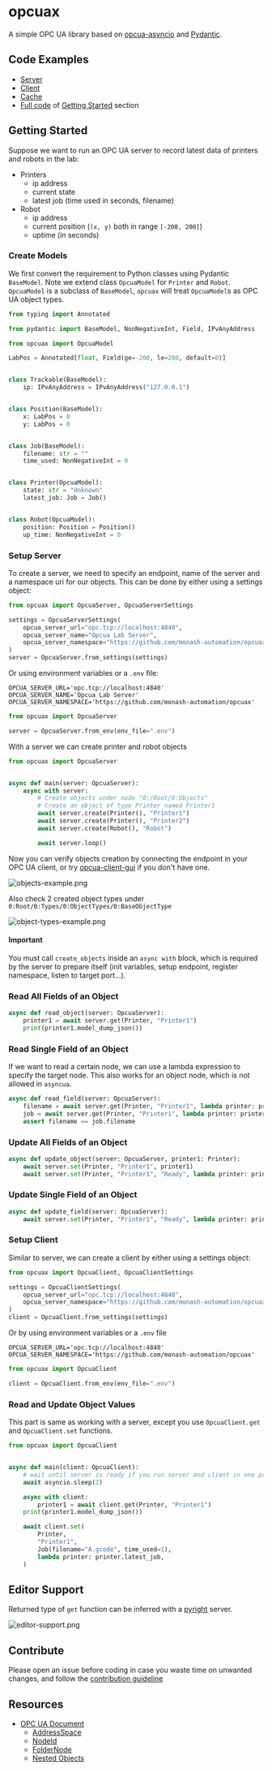# opcuax

A simple OPC UA library based on [opcua-asyncio](https://opcua-asyncio.readthedocs.io/en/latest/)
and [Pydantic](https://docs.pydantic.dev/latest/).

## Code Examples

* [Server](./examples/server.py)
* [Client](./examples/client.py)
* [Cache](./examples/redis_cache.py)
* [Full code](./examples/tutorial.py) of [Getting Started](#getting-started) section

## Getting Started

Suppose we want to run an OPC UA server to record latest data of printers and robots in the lab:

* Printers
    * ip address
    * current state
    * latest job (time used in seconds, filename)
* Robot
    * ip address
    * current position (`(x, y)` both in range `[-200, 200]`)
    * uptime (in seconds)

### Create Models

We first convert the requirement to Python classes using Pydantic `BaseModel`.
Note we extend class `OpcuaModel` for `Printer` and `Robot`.
`OpcuaModel` is a subclass of `BaseModel`, `opcuax` will treat `OpcuaModel`s
as OPC UA object types.

```python
from typing import Annotated

from pydantic import BaseModel, NonNegativeInt, Field, IPvAnyAddress

from opcuax import OpcuaModel

LabPos = Annotated[float, Field(ge=-200, le=200, default=0)]


class Trackable(BaseModel):
    ip: IPvAnyAddress = IPvAnyAddress("127.0.0.1")


class Position(BaseModel):
    x: LabPos = 0
    y: LabPos = 0


class Job(BaseModel):
    filename: str = ""
    time_used: NonNegativeInt = 0


class Printer(OpcuaModel):
    state: str = "Unknown"
    latest_job: Job = Job()


class Robot(OpcuaModel):
    position: Position = Position()
    up_time: NonNegativeInt = 0
```

### Setup Server

To create a server, we need to specify an endpoint, name of the server and a namespace uri for our objects.
This can be done by either using a settings object:

```python
from opcuax import OpcuaServer, OpcuaServerSettings

settings = OpcuaServerSettings(
    opcua_server_url="opc.tcp://localhost:4840",
    opcua_server_name="Opcua Lab Server",
    opcua_server_namespace="https://github.com/monash-automation/opcuax",
)
server = OpcuaServer.from_settings(settings)
```

Or using environment variables or a `.env` file:

```.dotenv
OPCUA_SERVER_URL='opc.tcp://localhost:4840'
OPCUA_SERVER_NAME='Opcua Lab Server'
OPCUA_SERVER_NAMESPACE='https://github.com/monash-automation/opcuax'
```

```python
from opcuax import OpcuaServer

server = OpcuaServer.from_env(env_file=".env")
```

With a server we can create printer and robot objects

```python
from opcuax import OpcuaServer


async def main(server: OpcuaServer):
    async with server:
        # Create objects under node "0:/Root/0:Objects"
        # Create an object of type Printer named Printer1
        await server.create(Printer(), "Printer1")
        await server.create(Printer(), "Printer2")
        await server.create(Robot(), "Robot")

        await server.loop()
```

Now you can verify objects creation by connecting the endpoint in your OPC UA client,
or try [opcua-client-gui](https://github.com/FreeOpcUa/opcua-client-gui) if you don't have one.

![objects-example.png](examples/tutorial_example_objects.png)

Also check 2 created object types under `0:Root/0:Types/0:ObjectTypes/0:BaseObjectType`

![object-types-example.png](examples/tutorial_example_object_types.png)

#### Important

You must call `create_objects` inside an `async with` block, which is required by the
server to prepare itself (init variables, setup endpoint, register namespace, listen to target port...).

### Read All Fields of an Object

```python
async def read_object(server: OpcuaServer):
    printer1 = await server.get(Printer, "Printer1")
    print(printer1.model_dump_json())
```

### Read Single Field of an Object

If we want to read a certain node, we can use a lambda expression to specify the target node.
This also works for an object node, which is not allowed in `asyncua`.

```python
async def read_field(server: OpcuaServer):
    filename = await server.get(Printer, "Printer1", lambda printer: printer.latest_job.filename)
    job = await server.get(Printer, "Printer1", lambda printer: printer.latest_job)
    assert filename == job.filename
```

### Update All Fields of an Object

```python
async def update_object(server: OpcuaServer, printer1: Printer):
    await server.set(Printer, "Printer1", printer1)
    await server.set(Printer, "Printer1", "Ready", lambda printer: printer.state)
```

### Update Single Field of an Object

```python
async def update_field(server: OpcuaServer):
    await server.set(Printer, "Printer1", "Ready", lambda printer: printer.state)
```

### Setup Client

Similar to server, we can create a client by either using a settings object:

```python
from opcuax import OpcuaClient, OpcuaClientSettings

settings = OpcuaClientSettings(
    opcua_server_url="opc.tcp://localhost:4840",
    opcua_server_namespace="https://github.com/monash-automation/opcuax",
)
client = OpcuaClient.from_settings(settings)
```

Or by using environment variables or a `.env` file

```dotenv
OPCUA_SERVER_URL='opc.tcp://localhost:4840'
OPCUA_SERVER_NAMESPACE='https://github.com/monash-automation/opcuax'
```

```python
from opcuax import OpcuaClient

client = OpcuaClient.from_env(env_file=".env")
```

### Read and Update Object Values

This part is same as working with a server, except you use `OpcuaClient.get` and `OpcuaClient.set` functions.

```python
from opcuax import OpcuaClient


async def main(client: OpcuaClient):
    # wait until server is ready if you run server and client in one program
    await asyncio.sleep(2)

    async with client:
        printer1 = await client.get(Printer, "Printer1")
    print(printer1.model_dump_json())

    await client.set(
        Printer,
        "Printer1",
        Job(filename="A.gcode", time_used=1),
        lambda printer: printer.latest_job,
    )
```

## Editor Support

Returned type of `get` function can be inferred with a [pyright](https://github.com/microsoft/pyright) server.

![editor-support.png](examples/editor-support.png)

## Contribute

Please open an issue before coding in case you waste time on unwanted changes,
and follow the [contribution guideline](./CONTRIBUTING.md)

## Resources

* [OPC UA Document](https://reference.opcfoundation.org/)
    * [AddressSpace](https://reference.opcfoundation.org/Core/Part1/v105/docs/6.3.4)
    * [NodeId](https://reference.opcfoundation.org/DI/v104/docs/3.3.2.1)
    * [FolderNode](https://reference.opcfoundation.org/Core/Part3/v104/docs/5.5.3#_Ref131474245)
    * [Nested Objects](https://github.com/FreeOpcUa/opcua-asyncio/issues/185#issuecomment-627752985)
